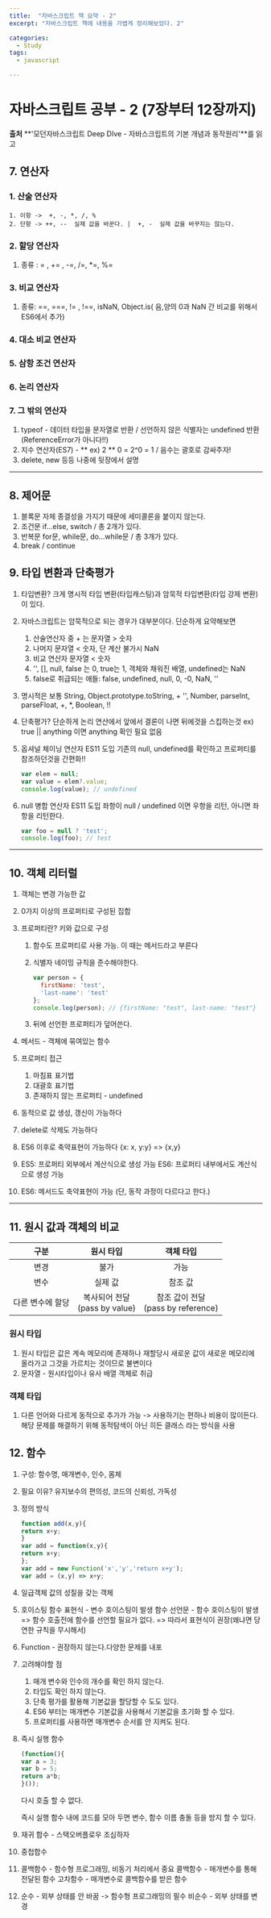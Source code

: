 ```yaml
---
title:  "자바스크립트 책 요약 - 2"
excerpt: "자바스크립트 책에 내용을 가볍게 정리해보았다. 2"

categories:
  - Study
tags:
  - javascript

---
```


# 자바스크립트 공부 - 2 (7장부터 12장까지)

**출처**
**'모던자바스크립트 Deep DIve - 자바스크립트의 기본 개념과 동작원리'**를 읽고

## 7. 연산자

### 1. 산술 연산자

	1. 이항 ->  +, -, *, /, %
 	2. 단항 -> ++, --  실제 값을 바꾼다. |  +, -  실제 값을 바꾸지는 않는다.

### 2. 할당 연산자

1. 종류 : = , += , -=, /=, *=, %=

### 3. 비교 연산자

1. 종류: ==, ===, != , !==, isNaN, Object.is( 음,양의 0과 NaN 간 비교를 위해서 ES6에서 추가)

### 4. 대소 비교 연산자

### 5. 삼항 조건 연산자

### 6. 논리 연산자

### 7. 그 밖의 연산자

1. typeof - 데이터 타입을 문자열로 반환 / 선언하지 않은 식별자는 undefined 반환(ReferenceError가 아니다!!)
2. 지수 연산자(ES7) - **    ex) 2 ** 0 = 2^0 = 1  / 음수는 괄호로 감싸주자!
3. delete, new 등등 나중에 뒷장에서 설명

---

## 8. 제어문

1. 블록문 
   자체 종결성을 가지기 때문에 세미콜론을 붙이지 않는다.
2. 조건문
if...else,  switch / 총 2개가 있다.
3. 반복문
   for문, while문, do...while문 / 총 3개가 있다.
4. break / continue

## 9. 타입 변환과 단축평가

1. 타입변환?
   크게 명시적 타입 변환(타입캐스팅)과 암묵적 타입변환(타입 강제 변환)이 있다.

2. 자바스크립트는 암묵적으로 되는 경우가 대부분이다. 단순하게 요약해보면

   1. 산술연산자 중 + 는 문자열 > 숫자
   2. 나머지 문자열  < 숫자, 단 계산 불가시 NaN
   3. 비교 연산자 문자열 < 숫자
   4. '', [], null, false 는 0, true는 1, 객체와 채워진 배열, undefined는 NaN
   5. false로 취급되는 애들: false, undefined, null, 0, -0, NaN, ''

3. 명시적은 보통 String, Object.prototype.toString,  + '', Number, parseInt, parseFloat, +, *, Boolean, !!

4. 단축평가?
   단순하게 논리 연산에서 앞에서 결론이 나면 뒤에것을 스킵하는것
   ex) true || anything 이면 anything 확인 필요 없음

5. 옵셔널 체이닝 연산자
   ES11 도입
   기존의 null, undefined를 확인하고 프로퍼티를 참조하던것을 간편화!!

   ```javascript
   var elem = null;
   var value = elem?.value;
   console.log(value); // undefined
   ```

6. null 병합 연산자
   ES11 도입
   좌항이 null / undefined 이면 우항을 리턴, 아니면 좌항을 리턴한다.

   ```javascript
   var foo = null ? 'test';
   console.log(foo); // test
   ```

---

## 10. 객체 리터럴

1. 객체는 변경 가능한 값

2. 0가지 이상의 프로퍼티로 구성된 집합

3. 프로퍼티란? 키와 값으로 구성

   1. 함수도 프로퍼티로 사용 가능. 이 때는 메서드라고 부른다

   2. 식별자 네이밍 규칙을 준수해야한다.

      ```javascript
      var person = {
      	firstName: 'test',
      	'last-name': 'test'
      };
      console.log(person); // {firstName: "test", last-name: "test"}
      ```

   3. 뒤에 선언한 프로퍼티가 덮어쓴다.

4. 메서드 - 객체에 묶여있는 함수

5. 프로퍼티 접근

   1. 마침표 표기법 
   2. 대괄호 표기법
   3. 존재하지 않는 프로퍼티 - undefined

6. 동적으로 값 생성, 갱신이 가능하다

7. delete로 삭제도 가능하다

8. ES6 이후로 축약표현이 가능하다 {x: x, y:y} => {x,y}

9. ES5: 프로퍼티 외부에서 계산식으로 생성 가능
   ES6: 프로퍼티 내부에서도 계산식으로 생성 가능

10. ES6: 메서드도 축약표현이 가능 (단, 동작 과정이 다르다고 한다.)

---

## 11. 원시 값과 객체의 비교

|       구분       |             원시 타입              |                객체 타입                |
| :--------------: | :--------------------------------: | :-------------------------------------: |
|       변경       |                불가                |                  가능                   |
|       변수       |              실제 값               |                 참조 값                 |
| 다른 변수에 할당 | 복사되어 전달<br />(pass by value) | 참조 값이 전달<br />(pass by reference) |

### 원시 타입

1. 원시 타입은 값은 계속 메모리에 존재하나 재할당시 새로운 값이 새로운 메모리에 올라가고 그것을 가르치는 것이므로 불변이다
2. 문자열 - 원시타입이나 유사 배열 객체로 취급

### 객체 타입

1. 다른 언어와 다르게 동적으로 추가가 가능 -> 사용하기는 편하나 비용이 많이든다.
   해당 문제를 해결하기 위해 동적탐색이 아닌 히든 클래스 라는 방식을 사용

## 12. 함수

1. 구성: 함수명, 매개변수, 인수, 몸체

2. 필요 이유?
   유지보수의 편의성, 코드의 신뢰성, 가독성

3. 정의 방식

   ```javascript
   function add(x,y){
   return x+y;
   }
   var add = function(x,y){
   return x+y;
   };
   var add = new Function('x','y','return x+y');
   var add = (x,y) => x+y;
   ```

4. 일급객체
   값의 성질을 갖는 객체

5. 호이스팅
   함수 표현식 - 변수 호이스팅이 발생
   함수 선언문 - 함수 호이스팅이 발생 => 함수 호출전에 함수를 선언할 필요가 없다. => 따라서 표현식이 권장(왜냐면 당연한 규칙을 무시해서)

6. Function - 권장하지 않는다.다양한 문제를 내포

7. 고려해야할 점

   1. 매개 변수와 인수의 개수를 확인 하지 않는다.
   2. 타입도 확인 하지 않는다.
   3. 단축 평가를 활용해 기본값을 할당할 수 도도 있다.
   4. ES6 부터는 매개변수 기본값을 사용해서 기본값을 초기화 할 수 있다.
   5. 프로퍼티를 사용하면 매개변수 순서를 안 지켜도 된다.

8. 즉시 실행 함수

   ```javascript
   (function(){
   var a = 3;
   var b = 5;
   return a*b;
   }());
   ```

   다시 호출 할 수 없다.

   즉시 실행 함수 내에 코드를 모아 두면 변수, 함수 이름 충돌 등을 방지 할 수 있다.

9. 재귀 함수 - 스택오버플로우 조심하자

10. 중첩합수

11. 콜백함수 - 함수형 프로그래밍, 비동기 처리에서 중요
    콜백함수 - 매개변수를 통해 전달된 함수
    고차함수 - 매개변수로 콜백함수를 받은 함수

12. 순수 - 외부 상태를 안 바꿈 -> 함수형 프로그래밍의 필수
    비순수 - 외부 상태를 변경
